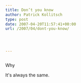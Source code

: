 ```yaml
---
title: Don’t you know
author: Patrick Kollitsch
type: post
date: 2007-04-20T11:57:41+00:00
url: /2007/04/dont-you-know/




---
```

<div class="flickr">
  <a href="http://www.flickr.com/photos/schreibblogade/457549926/"><img src="//farm1.static.flickr.com/253/457549926_fe5c0b8bcd.jpg" class="flickr-photo" alt="" /></a></p> 
  
  <p>
    Why
  </p>
</div>

It's always the same.
